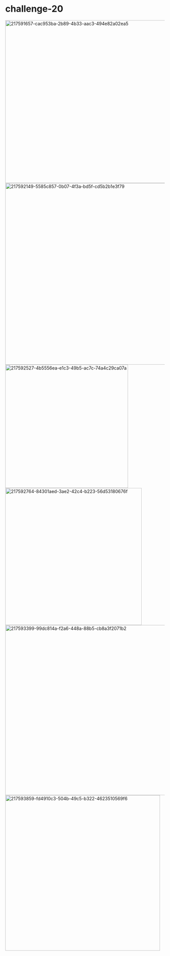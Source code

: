 # challenge-20

<img width="512" alt="217591657-cac953ba-2b89-4b33-aac3-494e82a02ea5" src="https://user-images.githubusercontent.com/111557486/217713924-bd59b324-0aeb-4328-8bea-77c0035ba201.png">

<img width="571" alt="217592149-5585c857-0b07-4f3a-bd5f-cd5b2b1e3f79" src="https://user-images.githubusercontent.com/111557486/217713932-e640892f-e601-414b-b428-2b7449db4bd0.png">

<img width="388" alt="217592527-4b5556ea-e1c3-49b5-ac7c-74a4c29ca07a" src="https://user-images.githubusercontent.com/111557486/217714112-d9787604-7e4a-4fe7-9bb9-d593d2a60356.png">

<img width="431" alt="217592764-84301aed-3ae2-42c4-b223-56d53180676f" src="https://user-images.githubusercontent.com/111557486/217714207-e1cd8957-a7b5-43c1-98d7-7e8ba70ce213.png">

<img width="535" alt="217593399-99dc814a-f2a6-448a-88b5-cb8a3f2071b2" src="https://user-images.githubusercontent.com/111557486/217714217-6966a7d6-4026-4b87-8bc0-925617c7b582.png">

<img width="489" alt="217593859-fd4910c3-504b-49c5-b322-4623510569f6" src="https://user-images.githubusercontent.com/111557486/217714223-d4ff51ff-cdc1-4e99-9f6b-d163bf37e4e2.png">

